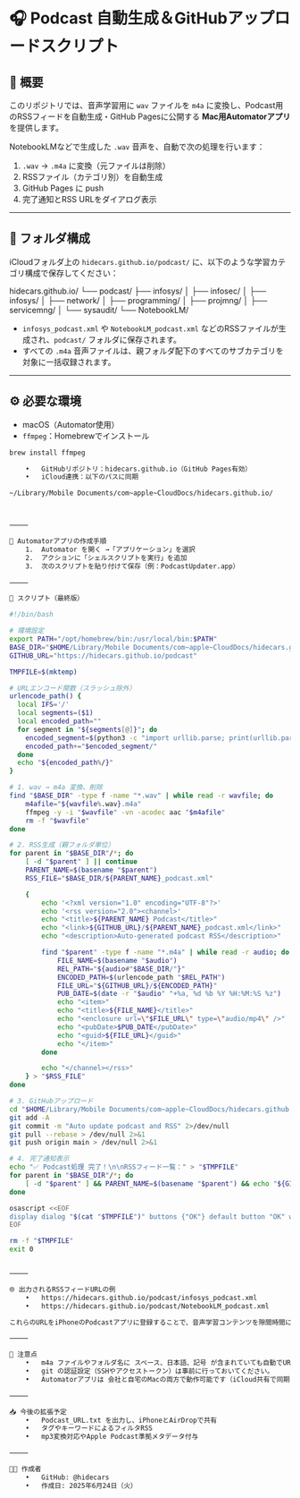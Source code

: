 # 🎧 Podcast 自動生成＆GitHubアップロードスクリプト

## 📝 概要

このリポジトリでは、音声学習用に `wav` ファイルを `m4a` に変換し、Podcast用のRSSフィードを自動生成・GitHub Pagesに公開する **Mac用Automatorアプリ** を提供します。

NotebookLMなどで生成した `.wav` 音声を、自動で次の処理を行います：

1. `.wav` → `.m4a` に変換（元ファイルは削除）
2. RSSファイル（カテゴリ別）を自動生成
3. GitHub Pages に push
4. 完了通知とRSS URLをダイアログ表示

---

## 📁 フォルダ構成

iCloudフォルダ上の `hidecars.github.io/podcast/` に、以下のような学習カテゴリ構成で保存してください：

hidecars.github.io/
└── podcast/
├── infosys/
│   ├── infosec/
│   ├── infosys/
│   ├── network/
│   ├── programming/
│   ├── projmng/
│   ├── servicemng/
│   └── sysaudit/
└── NotebookLM/

- `infosys_podcast.xml` や `NotebookLM_podcast.xml` などのRSSファイルが生成され、`podcast/` フォルダに保存されます。
- すべての `.m4a` 音声ファイルは、親フォルダ配下のすべてのサブカテゴリを対象に一括収録されます。

---

## ⚙️ 必要な環境

- macOS（Automator使用）
- `ffmpeg`：Homebrewでインストール

```bash
brew install ffmpeg

	•	GitHubリポジトリ：hidecars.github.io（GitHub Pages有効）
	•	iCloud連携：以下のパスに同期

~/Library/Mobile Documents/com~apple~CloudDocs/hidecars.github.io/



⸻

🚀 Automatorアプリの作成手順
	1.	Automator を開く →「アプリケーション」を選択
	2.	アクションに「シェルスクリプトを実行」を追加
	3.	次のスクリプトを貼り付けて保存（例：PodcastUpdater.app）

⸻

🧩 スクリプト（最終版）

#!/bin/bash

# 環境設定
export PATH="/opt/homebrew/bin:/usr/local/bin:$PATH"
BASE_DIR="$HOME/Library/Mobile Documents/com~apple~CloudDocs/hidecars.github.io/podcast"
GITHUB_URL="https://hidecars.github.io/podcast"

TMPFILE=$(mktemp)

# URLエンコード関数（スラッシュ除外）
urlencode_path() {
  local IFS='/'
  local segments=($1)
  local encoded_path=""
  for segment in "${segments[@]}"; do
    encoded_segment=$(python3 -c "import urllib.parse; print(urllib.parse.quote('''$segment'''))")
    encoded_path+="$encoded_segment/"
  done
  echo "${encoded_path%/}"
}

# 1. wav → m4a 変換、削除
find "$BASE_DIR" -type f -name "*.wav" | while read -r wavfile; do
    m4afile="${wavfile%.wav}.m4a"
    ffmpeg -y -i "$wavfile" -vn -acodec aac "$m4afile"
    rm -f "$wavfile"
done

# 2. RSS生成（親フォルダ単位）
for parent in "$BASE_DIR"/*; do
    [ -d "$parent" ] || continue
    PARENT_NAME=$(basename "$parent")
    RSS_FILE="$BASE_DIR/${PARENT_NAME}_podcast.xml"

    {
        echo '<?xml version="1.0" encoding="UTF-8"?>'
        echo '<rss version="2.0"><channel>'
        echo "<title>${PARENT_NAME} Podcast</title>"
        echo "<link>${GITHUB_URL}/${PARENT_NAME}_podcast.xml</link>"
        echo "<description>Auto-generated podcast RSS</description>"

        find "$parent" -type f -name "*.m4a" | while read -r audio; do
            FILE_NAME=$(basename "$audio")
            REL_PATH="${audio#"$BASE_DIR/"}"
            ENCODED_PATH=$(urlencode_path "$REL_PATH")
            FILE_URL="${GITHUB_URL}/${ENCODED_PATH}"
            PUB_DATE=$(date -r "$audio" "+%a, %d %b %Y %H:%M:%S %z")
            echo "<item>"
            echo "<title>${FILE_NAME}</title>"
            echo "<enclosure url=\"$FILE_URL\" type=\"audio/mp4\" />"
            echo "<pubDate>$PUB_DATE</pubDate>"
            echo "<guid>${FILE_URL}</guid>"
            echo "</item>"
        done

        echo "</channel></rss>"
    } > "$RSS_FILE"
done

# 3. GitHubアップロード
cd "$HOME/Library/Mobile Documents/com~apple~CloudDocs/hidecars.github.io" || exit 1
git add -A
git commit -m "Auto update podcast and RSS" 2>/dev/null
git pull --rebase > /dev/null 2>&1
git push origin main > /dev/null 2>&1

# 4. 完了通知表示
echo "✅ Podcast処理 完了！\n\nRSSフィード一覧：" > "$TMPFILE"
for parent in "$BASE_DIR"/*; do
    [ -d "$parent" ] && PARENT_NAME=$(basename "$parent") && echo "${GITHUB_URL}/${PARENT_NAME}_podcast.xml" >> "$TMPFILE"
done

osascript <<EOF
display dialog "$(cat "$TMPFILE")" buttons {"OK"} default button "OK" with title "Podcast更新スクリプト" with icon note
EOF

rm -f "$TMPFILE"
exit 0


⸻

🌐 出力されるRSSフィードURLの例
	•	https://hidecars.github.io/podcast/infosys_podcast.xml
	•	https://hidecars.github.io/podcast/NotebookLM_podcast.xml

これらのURLをiPhoneのPodcastアプリに登録することで、音声学習コンテンツを隙間時間に再生可能です。

⸻

📌 注意点
	•	m4a ファイルやフォルダ名に スペース、日本語、記号 が含まれていても自動でURLエンコードされます。
	•	git の認証設定（SSHやアクセストークン）は事前に行っておいてください。
	•	Automatorアプリは 会社と自宅のMacの両方で動作可能です（iCloud共有で同期されている場合）。

⸻

📥 今後の拡張予定
	•	Podcast_URL.txt を出力し、iPhoneとAirDropで共有
	•	タグやキーワードによるフィルタRSS
	•	mp3変換対応やApple Podcast準拠メタデータ付与

⸻

👨‍💻 作成者
	•	GitHub: @hidecars
	•	作成日: 2025年6月24日（火）